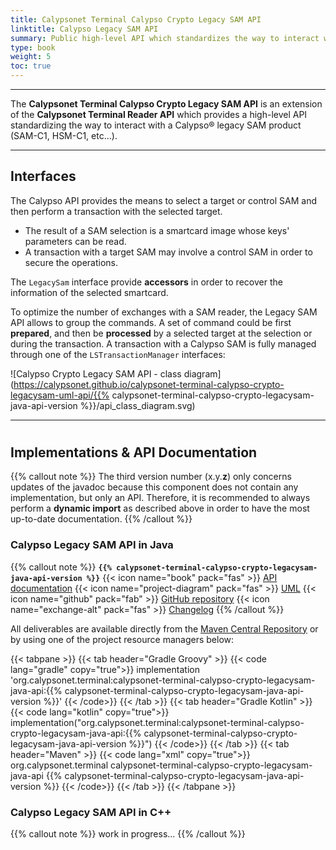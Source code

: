```yaml
---
title: Calypsonet Terminal Calypso Crypto Legacy SAM API
linktitle: Calypso Legacy SAM API
summary: Public high-level API which standardizes the way to interact with a Calypso® legacy SAM product (SAM-C1, HSM-C1, etc...).
type: book
weight: 5
toc: true
---
```


---
The **Calypsonet Terminal Calypso Crypto Legacy SAM API** is an extension of the **Calypsonet Terminal Reader API** which provides a 
high-level API standardizing the way to interact with a Calypso® legacy SAM product (SAM-C1, HSM-C1, etc...).

---
## Interfaces

The Calypso API provides the means to select a target or control SAM and then perform a transaction with the selected target.
- The result of a SAM selection is a smartcard image whose keys' parameters can be read.
- A transaction with a target SAM may involve a control SAM in order to secure the operations.

The `LegacySam` interface provide **accessors** in order to recover the information of the selected smartcard.

To optimize the number of exchanges with a SAM reader, the Legacy SAM API allows to group the commands. 
A set of command could be first **prepared**, and then be **processed** by a selected target at the selection or 
during the transaction.
A transaction with a Calypso SAM is fully managed through one of the `LSTransactionManager` interfaces:

![Calypso Crypto Legacy SAM API - class diagram](https://calypsonet.github.io/calypsonet-terminal-calypso-crypto-legacysam-uml-api/{{% calypsonet-terminal-calypso-crypto-legacysam-java-api-version %}}/api_class_diagram.svg)

---
#
## Implementations & API Documentation

{{% callout note %}}
The third version number (x.y.**z**) only concerns updates of the javadoc because this component does not contain any 
implementation, but only an API.
Therefore, it is recommended to always perform a **dynamic import** as described above in order to have the most
up-to-date documentation.
{{% /callout %}}

### Calypso Legacy SAM API in Java
{{% callout note %}}
**`{{% calypsonet-terminal-calypso-crypto-legacysam-java-api-version %}}`**
<span class="component-metadata">{{< icon name="book" pack="fas" >}} [API documentation](https://calypsonet.github.io/calypsonet-terminal-calypso-crypto-legacysam-java-api/)</span>
<span class="component-metadata">{{< icon name="project-diagram" pack="fas" >}} [UML](https://calypsonet.github.io/calypsonet-terminal-calypso-crypto-legacysam-uml-api/)</span>
<span class="component-metadata">{{< icon name="github" pack="fab" >}} [GitHub repository](https://github.com/calypsonet/calypsonet-terminal-calypso-crypto-legacysam-java-api/)</span>
<span class="component-metadata">{{< icon name="exchange-alt" pack="fas" >}} [Changelog](https://github.com/calypsonet/calypsonet-terminal-calypso-crypto-legacysam-java-api/blob/main/CHANGELOG.md)</span>
{{% /callout %}}

All deliverables are available directly from the [Maven Central Repository](https://central.sonatype.dev/search?q=calypsonet-terminal-calypso-crypto-legacysam-java-api) or by using one of the project resource managers below:

{{< tabpane >}}
{{< tab header="Gradle Groovy" >}}
{{< code lang="gradle" copy="true">}}
implementation 'org.calypsonet.terminal:calypsonet-terminal-calypso-crypto-legacysam-java-api:{{% calypsonet-terminal-calypso-crypto-legacysam-java-api-version %}}'
{{< /code>}}
{{< /tab >}}
{{< tab header="Gradle Kotlin" >}}
{{< code lang="kotlin" copy="true">}}
implementation("org.calypsonet.terminal:calypsonet-terminal-calypso-crypto-legacysam-java-api:{{% calypsonet-terminal-calypso-crypto-legacysam-java-api-version %}}")
{{< /code>}}
{{< /tab >}}
{{< tab header="Maven" >}}
{{< code lang="xml" copy="true">}}
<dependency>
<groupId>org.calypsonet.terminal</groupId>
<artifactId>calypsonet-terminal-calypso-crypto-legacysam-java-api</artifactId>
<version>{{% calypsonet-terminal-calypso-crypto-legacysam-java-api-version %}}</version>
</dependency>
{{< /code>}}
{{< /tab >}}
{{< /tabpane >}}

### Calypso Legacy SAM API in C++
{{% callout note %}}
work in progress...
{{% /callout %}}
